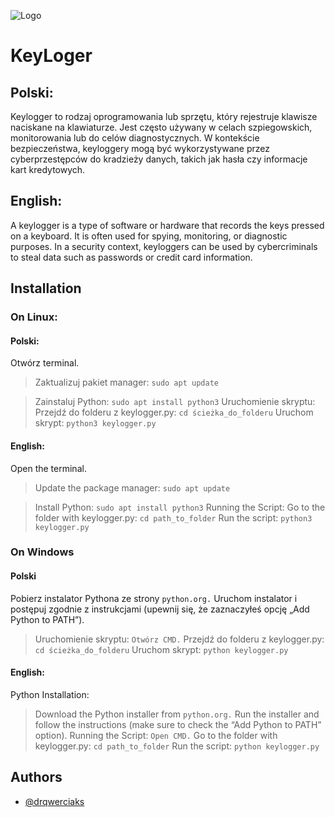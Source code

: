 
![Logo](https://nordvpn.com/wp-content/uploads/blog-social-keylogger-1200x628-1.png)


# KeyLoger

## Polski:
Keylogger to rodzaj oprogramowania lub sprzętu, który rejestruje klawisze naciskane na klawiaturze. Jest często używany w celach szpiegowskich, monitorowania lub do celów diagnostycznych. W kontekście bezpieczeństwa, keyloggery mogą być wykorzystywane przez cyberprzestępców do kradzieży danych, takich jak hasła czy informacje kart kredytowych.

## English:
A keylogger is a type of software or hardware that records the keys pressed on a keyboard. It is often used for spying, monitoring, or diagnostic purposes. In a security context, keyloggers can be used by cybercriminals to steal data such as passwords or credit card information.


## Installation

### On Linux:
#### Polski:

Otwórz terminal.
> Zaktualizuj pakiet manager: `sudo apt update`

> Zainstaluj Python: `sudo apt install python3`
Uruchomienie skryptu:
Przejdź do folderu z keylogger.py: `cd ścieżka_do_folderu`
> Uruchom skrypt: `python3 keylogger.py`



#### English:


Open the terminal.
>Update the package manager: `sudo apt update`

>Install Python: `sudo apt install python3`
Running the Script:
>Go to the folder with keylogger.py: `cd path_to_folder`
Run the script: `python3 keylogger.py`

### On Windows
#### Polski


Pobierz instalator Pythona ze strony `python.org.`
Uruchom instalator i postępuj zgodnie z instrukcjami (upewnij się, że zaznaczyłeś opcję „Add Python to PATH”).
>Uruchomienie skryptu:
`Otwórz CMD.`
>Przejdź do folderu z keylogger.py: `cd ścieżka_do_folderu`
Uruchom skrypt: `python keylogger.py`

#### English:

Python Installation:
> Download the Python installer from `python.org.`
Run the installer and follow the instructions (make sure to check the “Add Python to PATH” option).
> Running the Script:
`Open CMD.`
>Go to the folder with keylogger.py: `cd path_to_folder`
Run the script: `python keylogger.py`
    
    
## Authors

- [@drqwerciaks](https://www.github.com/drqwerciaks)

